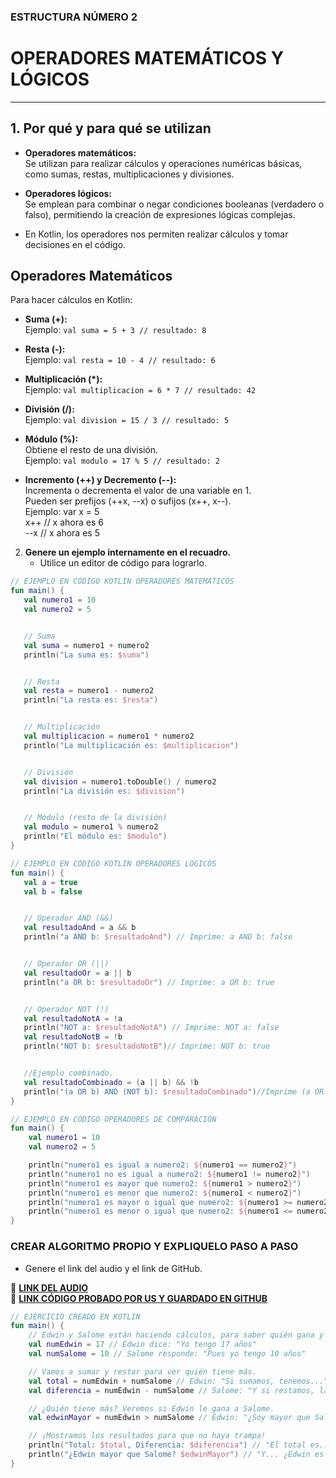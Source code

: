 ### ESTRUCTURA NÚMERO 2  
# OPERADORES MATEMÁTICOS Y LÓGICOS 

---  

## 1. Por qué y para qué se utilizan

- **Operadores matemáticos:**  
  Se utilizan para realizar cálculos y operaciones numéricas básicas, como sumas, restas, multiplicaciones y divisiones.  

- **Operadores lógicos:**  
  Se emplean para combinar o negar condiciones booleanas (verdadero o falso), permitiendo la creación de expresiones lógicas complejas.  

- En Kotlin, los operadores nos permiten realizar cálculos y tomar decisiones en el código.  

## Operadores Matemáticos  
Para hacer cálculos en Kotlin:  

- **Suma (+):**  
  Ejemplo: `val suma = 5 + 3 // resultado: 8`  

- **Resta (-):**  
  Ejemplo: `val resta = 10 - 4 // resultado: 6`  

- **Multiplicación (*):**  
  Ejemplo: `val multiplicacion = 6 * 7 // resultado: 42`  

- **División (/):**  
  Ejemplo: `val division = 15 / 3 // resultado: 5`  

- **Módulo (%):**  
  Obtiene el resto de una división.  
  Ejemplo: `val modulo = 17 % 5 // resultado: 2`  

- **Incremento (++) y Decremento (--):**  
  Incrementa o decrementa el valor de una variable en 1.  
  Pueden ser prefijos (++x, --x) o sufijos (x++, x--).  
  Ejemplo:
  var x = 5  
  x++ // x ahora es 6  
  --x // x ahora es 5
   
2. **Genere un ejemplo internamente en el recuadro.**  
   - Utilice un editor de código para lograrlo.
```kotlin
// EJEMPLO EN CÓDIGO KOTLIN OPERADORES MATEMÁTICOS
fun main() {
   val numero1 = 10
   val numero2 = 5


   // Suma
   val suma = numero1 + numero2
   println("La suma es: $suma")


   // Resta
   val resta = numero1 - numero2
   println("La resta es: $resta")


   // Multiplicación
   val multiplicacion = numero1 * numero2
   println("La multiplicación es: $multiplicacion")


   // División
   val division = numero1.toDouble() / numero2
   println("La división es: $division")


   // Módulo (resto de la división)
   val modulo = numero1 % numero2
   println("El módulo es: $modulo")
}
```
```kotlin
// EJEMPLO EN CÓDIGO KOTLIN OPERADORES LÓGICOS
fun main() {
   val a = true
   val b = false


   // Operador AND (&&)
   val resultadoAnd = a && b
   println("a AND b: $resultadoAnd") // Imprime: a AND b: false


   // Operador OR (||)
   val resultadoOr = a || b
   println("a OR b: $resultadoOr") // Imprime: a OR b: true


   // Operador NOT (!)
   val resultadoNotA = !a
   println("NOT a: $resultadoNotA") // Imprime: NOT a: false
   val resultadoNotB = !b
   println("NOT b: $resultadoNotB")// Imprime: NOT b: true


   //Ejemplo combinado.
   val resultadoCombinado = (a || b) && !b
   println("(a OR b) AND (NOT b): $resultadoCombinado")//Imprime (a OR b) AND (NOT b):        true
}
```
```kotlin
// EJEMPLO EN CÓDIGO OPERADORES DE COMPARACIÓN
fun main() {
    val numero1 = 10
    val numero2 = 5

    println("numero1 es igual a numero2: ${numero1 == numero2}")
    println("numero1 no es igual a numero2: ${numero1 != numero2}")
    println("numero1 es mayor que numero2: ${numero1 > numero2}")
    println("numero1 es menor que numero2: ${numero1 < numero2}")
    println("numero1 es mayor o igual que numero2: ${numero1 >= numero2}")
    println("numero1 es menor o igual que numero2: ${numero1 <= numero2}")
}
```

### CREAR ALGORITMO PROPIO Y EXPLIQUELO PASO A PASO  
- Genere el link del audio y el link de GitHub.  

🔗 **[LINK DEL AUDIO](https://marlonpalacios777.github.io/Kotlin-Fichas/tarjeta-2/Audio%20-%20Tarjeta%20n%C3%BAmero%202..mp4)**  
🔗 **[LINK CÓDIGO PROBADO POR US Y GUARDADO EN GITHUB](https://github.com/marlonpalacios777/Kotlin-Fichas/blob/45ef0d0fe0430910e298521d3b0811d04be69143/tarjeta-2/OPERADORES%20MATEM%C3%81TICOS%20Y%20L%C3%93GICOS.PNG)**

```kotlin
// EJERCICIO CREADO EN KOTLIN
fun main() {
    // Edwin y Salome están haciendo cálculos, para saber quién gana y Marlon sera la consola
    val numEdwin = 17 // Edwin dice: "Yo tengo 17 años"
    val numSalome = 10 // Salome responde: "Pues yo tengo 10 años"

    // Vamos a sumar y restar para ver quién tiene más.
    val total = numEdwin + numSalome // Edwin: "Si sumamos, tenemos..."
    val diferencia = numEdwin - numSalome // Salome: "Y si restamos, la diferencia es..."

    // ¿Quién tiene más? Veremos si Edwin le gana a Salome.
    val edwinMayor = numEdwin > numSalome // Edwin: "¿Soy mayor que Salome?"

    // ¡Mostramos los resultados para que no haya trampa!
    println("Total: $total, Diferencia: $diferencia") // "El total es... y la diferencia es..."
    println("¿Edwin mayor que Salome? $edwinMayor") // "Y... ¿Edwin es mayor? Ya lo sabremos por parte de Marlon.."
}
```
